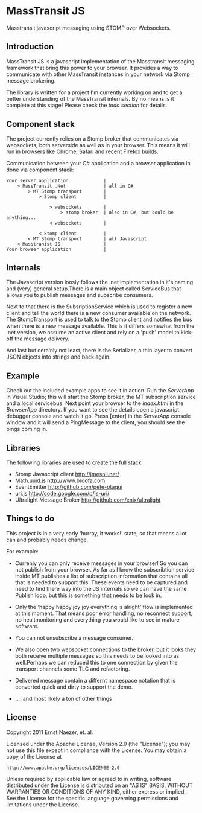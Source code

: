 MassTransit JS
==============
Masstransit javascript messaging using STOMP over Websockets.

Introduction
------------
MassTransit JS is a javascript implementation of the Masstransit messaging framework that bring this power to your browser. It provides a way to communicate with other MassTransit instances in your network via Stomp message brokering.

The library is written for a project I'm currently working on and to get a better understanding of the MassTransit internals. By no means is it complete at this stage! Please check the *todo section* for details.

Component stack
---------------------------
The project currently relies on a Stomp broker that communicates via websockets, both serverside as well as in your browser. This means it will run in browsers like Chrome, Safari and recent Firefox builds.

Communication between your C# application and a browser application in done via component stack:

	Your server application				|
		> MassTransit .Net				| all in C#
			> MT Stomp transport 		|
				> Stomp client 			|
										
					> websockets		| 
						> stomp broker	| also in C#, but could be anything... 
					< websockets 		|
					
				< Stomp client 			|	  
			< MT Stomp transport 		| all Javascript
		< Masstranist JS 				|
	Your browser application			|

Internals
---------
The Javascript version loosly follows the .net implementation in it's naming and (very) general setup.There is a main object called ServiceBus that allows you to publish messages and subscribe consumers.

Next to that there is the SubsriptionService which is used to register a new client and tell the world there is a new consumer available on the network. The StompTransport is used to talk to the Stomp client and notifies the bus when there is a new message available. This is it differs somewhat from the .net version, we assume an active client and rely on a 'push' model to kick-off the message delivery.

And last but cerainly not least, there is the Serializer, a thin layer to convert JSON objects into strings and back again.
	
Example
-------
Check out the included example apps to see it in action. Run the *ServerApp* in Visual Studio; this will start the Stomp broker, the MT subscription service and a local servicebus. Next point your browser to the *index.html* in the *BrowserApp* directory. If you want to see the details open a javascript debugger console and watch it go. Press [enter] in the *ServerApp* console window and it will send a PingMessage to the client, you should see the pings coming in.

Libraries
---------
The following libraries are used to create the full stack

* Stomp Javascript client 	http://jmesnil.net/ 
* Math.uuid.js 				http://www.broofa.com
* EventEmitter				http://github.com/pete-otaqui
* uri.js					http://code.google.com/p/js-uri/
* Ultralight Message Broker	http://github.com/enix/ultralight

Things to do
------------
This project is in a very early 'hurray, it works!' state, so that means a lot can and probably needs change.

For example:

* Currenly you can only receive messages in your browser! So you can not publish from your browser. As far as I know the subscribtion service inside MT publishes a list of subscription information that contains all that is needed to support this. These events need to be captured and need to find there way into the JS internals so we can have the same Publish loop, but this is something that needs to be look in.

* Only the 'happy happy joy joy everything is alright' flow is implemented at this moment. That means poor error handling, no reconnect support, no healtmonitoring and everything you would like to see in mature software.
	
* You can not unsubscribe a message consumer.

* We also open two websocket connections to the broker, but it looks they both receive multiple messages so this needs to be looked into as well.Perhaps we can reduced this to one connection by given the transport channels some TLC and refactoring.
	
* Delivered message contain a differnt namespace notation that is converted quick and dirty to support the demo.
	
* .... and most likely a ton of other things
	
License
-------
Copyright 2011 Ernst Naezer, et. al.
 
Licensed under the Apache License, Version 2.0 (the "License"); you may not use 
this file except in compliance with the License. You may obtain a copy of the 
License at 

    http://www.apache.org/licenses/LICENSE-2.0 

Unless required by applicable law or agreed to in writing, software distributed 
under the License is distributed on an "AS IS" BASIS, WITHOUT WARRANTIES OR 
CONDITIONS OF ANY KIND, either express or implied. See the License for the 
specific language governing permissions and limitations under the License.

